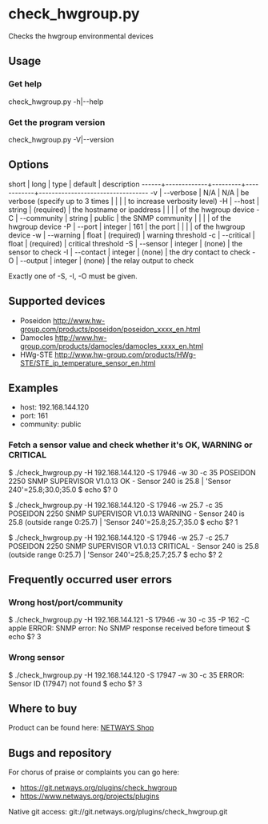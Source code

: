 check_hwgroup.py
================

Checks the hwgroup environmental devices

Usage
-----

### Get help

check_hwgroup.py -h|--help

### Get the program version

check_hwgroup.py -V|--version

Options
-------

short | long        | type    | default    | description
------+-------------+---------+------------+----------------------------------
-v    | --verbose   | N/A     | N/A        | be verbose (specify up to 3 times
      |             |         |            | to increase verbosity level)
-H    | --host      | string  | (required) | the hostname or ipaddress
      |             |         |            | of the hwgroup device
-C    | --community | string  | public     | the SNMP community
      |             |         |            | of the hwgroup device
-P    | --port      | integer | 161        | the port
      |             |         |            | of the hwgroup device
-w    | --warning   | float   | (required) | warning threshold
-c    | --critical  | float   | (required) | critical threshold
-S    | --sensor    | integer | (none)     | the sensor to check
-I    | --contact   | integer | (none)     | the dry contact to check
-O    | --output    | integer | (none)     | the relay output to check

Exactly one of -S, -I, -O must be given.

Supported devices
-----------------

* Poseidon  http://www.hw-group.com/products/poseidon/poseidon_xxxx_en.html
* Damocles  http://www.hw-group.com/products/damocles/damocles_xxxx_en.html
* HWg-STE   http://www.hw-group.com/products/HWg-STE/STE_ip_temperature_sensor_en.html

Examples
--------

* host:      192.168.144.120
* port:      161
* community: public

### Fetch a sensor value and check whether it's OK, WARNING or CRITICAL

$ ./check_hwgroup.py -H 192.168.144.120 -S 17946 -w 30 -c 35
POSEIDON 2250 SNMP SUPERVISOR V1.0.13 OK - Sensor 240 is 25.8 | 'Sensor 240'=25.8;30.0;35.0
$ echo $?
0

$ ./check_hwgroup.py -H 192.168.144.120 -S 17946 -w 25.7 -c 35
POSEIDON 2250 SNMP SUPERVISOR V1.0.13 WARNING - Sensor 240 is 25.8 (outside range 0:25.7) | 'Sensor 240'=25.8;25.7;35.0
$ echo $?
1

$ ./check_hwgroup.py -H 192.168.144.120 -S 17946 -w 25.7 -c 25.7
POSEIDON 2250 SNMP SUPERVISOR V1.0.13 CRITICAL - Sensor 240 is 25.8 (outside range 0:25.7) | 'Sensor 240'=25.8;25.7;25.7
$ echo $?
2

Frequently occurred user errors
-------------------------------

### Wrong host/port/community

$ ./check_hwgroup.py -H 192.168.144.121 -S 17946 -w 30 -c 35 -P 162 -C apple
ERROR: SNMP error: No SNMP response received before timeout
$ echo $?
3

### Wrong sensor

$ ./check_hwgroup.py -H 192.168.144.120 -S 17947 -w 30 -c 35
ERROR: Sensor ID (17947) not found
$ echo $?
3

Where to buy
------------

Product can be found here:
[NETWAYS Shop](http://shop.netways.de/ueberwachung/hw-group.html)

Bugs and repository
-------------------

For chorus of praise or complaints you can go here:

* https://git.netways.org/plugins/check_hwgroup
* https://www.netways.org/projects/plugins

Native git access: git://git.netways.org/plugins/check_hwgroup.git
